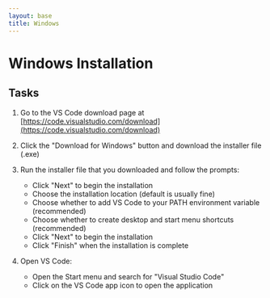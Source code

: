 ```yaml
---
layout: base
title: Windows
---
```

# Windows Installation

## Tasks

1.  Go to the VS Code download page at [https://code.visualstudio.com/download](https://code.visualstudio.com/download)

2.  Click the "Download for Windows" button and download the installer file (.exe)

3.  Run the installer file that you downloaded and follow the prompts:

    *   Click "Next" to begin the installation
    *   Choose the installation location (default is usually fine)
    *   Choose whether to add VS Code to your PATH environment variable (recommended)
    *   Choose whether to create desktop and start menu shortcuts (recommended)
    *   Click "Next" to begin the installation
    *   Click "Finish" when the installation is complete

4.  Open VS Code:

    *   Open the Start menu and search for "Visual Studio Code"
    *   Click on the VS Code app icon to open the application


